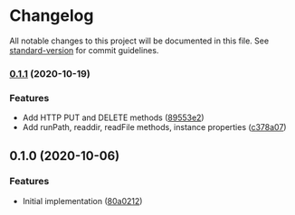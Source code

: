 # Changelog

All notable changes to this project will be documented in this file. See [standard-version](https://github.com/conventional-changelog/standard-version) for commit guidelines.

### [0.1.1](https://github.com/cfware/tap-context-got/compare/v0.1.0...v0.1.1) (2020-10-19)


### Features

* Add HTTP PUT and DELETE methods ([89553e2](https://github.com/cfware/tap-context-got/commit/89553e2b258efd6d4ad5d5a735c67bccd851edf3))
* Add runPath, readdir, readFile methods, instance properties ([c378a07](https://github.com/cfware/tap-context-got/commit/c378a079e45c2f3c722bf07c703ce5f78754fbc6))

## 0.1.0 (2020-10-06)


### Features

* Initial implementation ([80a0212](https://github.com/cfware/tap-context-got/commit/80a021233ed54a3fd72f3106bc389b11f889b155))
